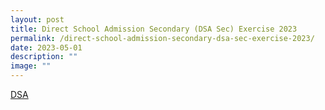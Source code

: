 ```yaml
---
layout: post
title: Direct School Admission Secondary (DSA Sec) Exercise 2023
permalink: /direct-school-admission-secondary-dsa-sec-exercise-2023/
date: 2023-05-01
description: ""
image: ""
---
```

[DSA](/announcements/dsa/direct-school-admission-secondary-dsa-sec-exercise-2023/)